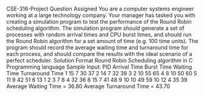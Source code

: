 CSE-316-Project Question Assigned
You are a computer systems engineer working at a large technology company. Your manager has tasked you with creating a simulation program to test the performance of the Round Robin scheduling algorithm. The simulation program should generate a set of processes with random arrival times and CPU burst times, and should run the Round Robin algorithm for a set amount of time (e.g. 100 time units). The program should record the average waiting time and turnaround time for each process, and should compare the results with the ideal scenario of a perfect scheduler.
Solution Format Round Robin Scheduling algorithm in C Programming language
Sample Input:
PID     Arrival Time    Burst Time      Waiting Time    Turnaround Time
1       15              7               30              37
2       14              7               32              39
3       2               10              55              65
4       8               10              50              60
5       11              9               42              51
6       13              1               2               3
7       8               4               32              36
8       15              7               41              48
9       10              10              49              59
10      12              4               35              39
Average Waiting Time = 36.80
Average Turnaround Time = 43.70
